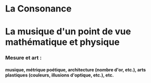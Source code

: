 # La Consonance

La musique d'un point de vue mathématique et physique
=======





<h3>Mesure et art :</h3>

<h4>musique, métrique poétique, architecture (nombre d'or, etc.), arts plastiques (couleurs, illusions d'optique, etc.), etc.</h4>